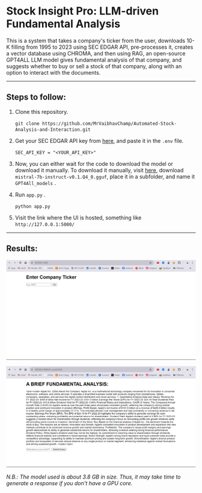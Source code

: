 # Stock Insight Pro: LLM-driven Fundamental Analysis

<p>This is a system that takes a company's ticker from the user, downloads 10-K filling from 1995 to 2023 using SEC EDGAR API, pre-processes it, creates a vector database using CHROMA, and then using RAG, an open-source GPT4ALL LLM model gives fundamental analysis of that company, and suggests whether to buy or sell a stock of that company, along with an option to interact with the documents.</p>

-------------------------

## Steps to follow:
1. Clone this repository.
  
   ```
   git clone https://github.com/MrVaibhavChamp/Automated-Stock-Analysis-and-Interaction.git
   ```
2. Get your SEC EDGAR API key from <a href=https://sec-api.io/>here</a>, and paste it in the  `.env` file.

   ```.env
   SEC_API_KEY = "<YOUR_API_KEY>"
   ```
3. Now, you can either wait for the code to download the model or download it manually. To download it manually, visit <a href=https://gpt4all.io/index.html>here</a>, download  `mistral-7b-instruct-v0.1.Q4_0.gguf`,  place it in a subfolder, and name it  `GPT4All_models` .
4. Run  `app.py` .

   ```
   python app.py
   ```
5. Visit the link where the UI is hosted, something like  `http://127.0.0.1:5000/`

----------------------------

## Results:

![Screenshot (1)](https://github.com/MrVaibhavChamp/Automated-Stock-Analysis-and-Interaction/blob/main/Assets/ss1.png)

![Screenshot (2)](https://github.com/MrVaibhavChamp/Automated-Stock-Analysis-and-Interaction/blob/main/Assets/ss2.png)



*N.B.: The model used is about 3.8 GB in size. Thus, it may take time to generate a response if you don't have a GPU core.*

